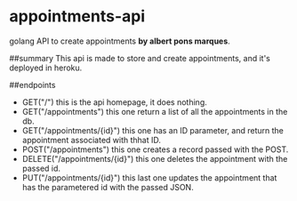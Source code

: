 # appointments-api
golang API to create appointments **by albert pons marques**.

##summary
This api is made to store and create appointments, and it's deployed in heroku.

##endpoints
- GET("/") this is the api homepage, it does nothing.
- GET("/appointments") this one return a list of all the appointments in the db. 
- GET("/appointments/{id}") this one has an ID parameter, and return the appointment associated with thhat ID.
- POST("/appointments") this one creates a record passed with the POST.
- DELETE("/appointments/{id}") this one deletes the appointment with the passed id.
- PUT("/appointments/{id}") this last one updates the appointment that has the parametered id with the passed JSON.
